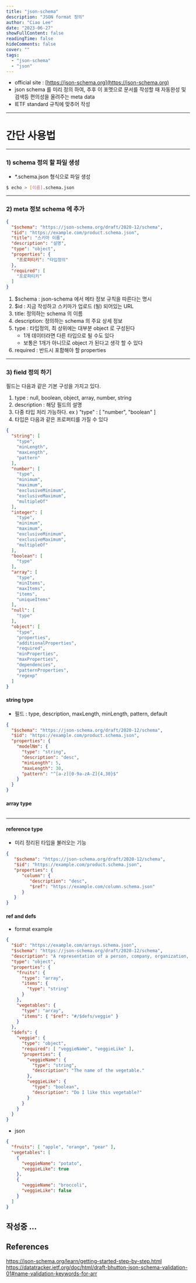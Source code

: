 ```yaml
---
title: "json-schema"
description: "JSON format 정의"
author: "Ciao Lee"
date: "2023-06-27"
showFullContent: false
readingTime: false
hideComments: false
cover: ""
tags:
  - "json-schema"
  - "json"
---
```


* official site : [https://json-schema.org](https://json-schema.org)
* json schema 를 미리 정의 하여, 추후 이 포멧으로 문서를 작성할 때 자동완성 및 검색등 편의성을 올려주는 meta data
* IETF standard 규칙에 맞추어 작성

---

# 간단 사용법

---

### 1) schema 정의 할 파일 생성

- *.schema.json 형식으로 파일 생성

```bash
$ echo > [이름].schema.json
```

---

### 2) meta 정보 schema 에 추가

```json
{
  "$schema": "https://json-schema.org/draft/2020-12/schema",
  "$id": "https://example.com/product.schema.json",
  "title": "스키마 이름",
  "description": "설명",
  "type": "object",
  "properties": {
    "프로퍼티키": "타입정의"
  },
  "required": [
    "프로퍼티키"
  ]
}
```

1. $schema : json-schema 에서 메타 정보 규칙을 따른다는 명시
2. $id : 지금 작성하고 스키마가 업로드 (될) 되어있는 URL
3. title: 정의하는 schema 의 이름
4. description: 정의하는 schema 의 주요 상세 정보
5. type : 타입정의, 최 상위에는 대부분 object 로 구성된다
    - 1개 데이터라면 다른 타입으로 될 수도 있다
    - 보통은 1개가 아니므로 object 가 된다고 생각 할 수 있다
6. required : 반드시 포함해야 할 properties

---

### 3) field 정의 하기

필드는 다음과 같은 기본 구성을 가지고 있다.

1. type : null, boolean, object, array, number, string
2. description : 해당 필드의 설명
3. 다중 타입 처리 가능하다. ex ) "type" : [ "number", "boolean" ]
4. 타입은 다음과 같은 프로퍼티를 가질 수 있다

~~~json
{
  "string": [
    "type",
    "minLength",
    "maxLength",
    "pattern"
  ],
  "number": [
    "type",
    "minimum",
    "maximum",
    "exclusiveMinimum",
    "exclusiveMaximum",
    "multipleOf"
  ],
  "integer": [
    "type",
    "minimum",
    "maximum",
    "exclusiveMinimum",
    "exclusiveMaximum",
    "multipleOf"
  ],
  "boolean": [
    "type"
  ],
  "array": [
    "type",
    "minItems",
    "maxItems",
    "items",
    "uniqueItems"
  ],
  "null": [
    "type"
  ],
  "object": [
    "type",
    "properties",
    "additionalProperties",
    "required",
    "minProperties",
    "maxProperties",
    "dependencies",
    "patternProperties",
    "regexp"
  ]
}
~~~

#### string type

* 필드 : type, description, maxLength, minLength, pattern, default

```json
{
  "$schema": "https://json-schema.org/draft/2020-12/schema",
  "$id": "https://example.com/product.schema.json",
  "properties": {
    "modelNm": {
      "type": "string",
      "description": "desc",
      "minLength": 5,
      "maxLength": 30,
      "pattern": "^[a-z][0-9a-zA-Z]{4,30}$"
    }
  }
}
```

#### array type

```json

```

---

#### reference type

* 미리 정리된 타입을 불러오는 기능

~~~json
{
   "$schema": "https://json-schema.org/draft/2020-12/schema",
   "$id": "https://example.com/product.schema.json",
   "properties": {
      "column": {
         "description": "desc",
         "$ref": "https://example.com/column.schema.json"
      }
   }
}
~~~

#### ref and defs

* format example
~~~json
{
  "$id": "https://example.com/arrays.schema.json",
  "$schema": "https://json-schema.org/draft/2020-12/schema",
  "description": "A representation of a person, company, organization, or place",
  "type": "object",
  "properties": {
    "fruits": {
      "type": "array",
      "items": {
        "type": "string"
      }
    },
    "vegetables": {
      "type": "array",
      "items": { "$ref": "#/$defs/veggie" }
    }
  },
  "$defs": {
    "veggie": {
      "type": "object",
      "required": [ "veggieName", "veggieLike" ],
      "properties": {
        "veggieName": {
          "type": "string",
          "description": "The name of the vegetable."
        },
        "veggieLike": {
          "type": "boolean",
          "description": "Do I like this vegetable?"
        }
      }
    }
  }
}
~~~

* json
~~~json
{
  "fruits": [ "apple", "orange", "pear" ],
  "vegetables": [
    {
      "veggieName": "potato",
      "veggieLike": true
    },
    {
      "veggieName": "broccoli",
      "veggieLike": false
    }
  ]
}
~~~

## 작성중 ...

## References

https://json-schema.org/learn/getting-started-step-by-step.html  
https://datatracker.ietf.org/doc/html/draft-bhutton-json-schema-validation-01#name-validation-keywords-for-arr

